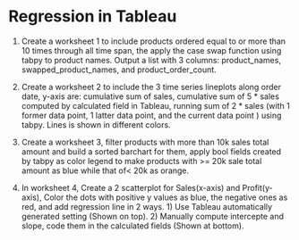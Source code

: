 # Regression in Tableau

1. Create a worksheet 1 to include products ordered equal to or more than 10 times through all time span, the apply the case swap function using tabpy to product names. Output a list with 3 columns: product_names, swapped_product_names, and product_order_count.

2. Create  a worksheet 2 to include the 3 time series lineplots along order date, y-axis are: cumulative sum of sales, cumulative sum of 5 * sales  computed by calculated field in Tableau, running sum of 2 * sales (with 1 former data point, 1 latter data point, and the current data point ) using tabpy. Lines is shown in different colors.  

3. Create  a worksheet 3, filter products with more than 10k sales total amount and build a sorted barchart for them, apply bool fields created by tabpy as color legend to make products with >= 20k sale total amount as blue while that of< 20k as orange.

4. In worksheet 4, Create a 2 scatterplot for Sales(x-axis) and Profit(y-axis), Color the dots with positive y values as blue, the negative ones as red, and add regression line in 2 ways. 1) Use Tableau automatically generated setting (Shown on top). 2) Manually compute intercepte and slope, code them in the calculated fields (Shown at bottom). 
